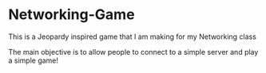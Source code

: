 # Networking-Game
This is a Jeopardy inspired game that I am making for my Networking class

The main objective is to allow people to connect to a simple server and play
a simple game!

